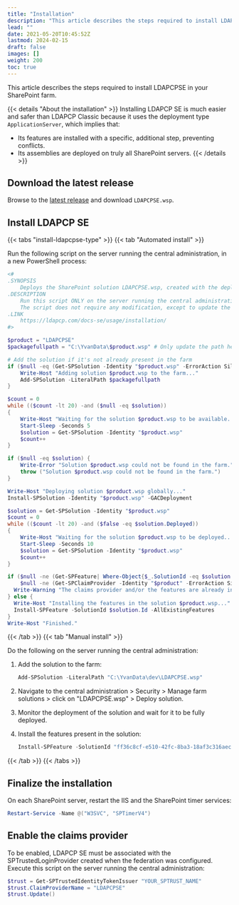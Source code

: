 ```yaml
---
title: "Installation"
description: "This article describes the steps required to install LDAPCPSE in your SharePoint farm."
lead: ""
date: 2021-05-20T10:45:52Z
lastmod: 2024-02-15
draft: false
images: []
weight: 200
toc: true
---
```


This article describes the steps required to install LDAPCPSE in your SharePoint farm.

{{< details "About the installation" >}}
Installing LDAPCP SE is much easier and safer than LDAPCP Classic because it uses the deployment type `ApplicationServer`, which implies that:

- Its features are installed with a specific, additional step, preventing conflicts.
- Its assemblies are deployed on truly all SharePoint servers.
{{< /details >}}

## Download the latest release

Browse to the [latest release](https://github.com/Yvand/LDAPCP/releases/latest/) and download `LDAPCPSE.wsp`.

## Install LDAPCP SE

{{< tabs "install-ldapcpse-type" >}}
{{< tab "Automated install" >}}

Run the following script on the server running the central administration, in a new PowerShell process:

```powershell {title="Automated installation script for LDAPCP SE" lineNos=true}
<#
.SYNOPSIS
    Deploys the SharePoint solution LDAPCPSE.wsp, created with the deployment mode "Application"
.DESCRIPTION
    Run this script ONLY on the server running the central administration, in a new PowerShell process.
    The script does not require any modification, except to update the path in $packagefullpath.
.LINK
    https://ldapcp.com/docs-se/usage/installation/
#>

$product = "LDAPCPSE"
$packagefullpath = "C:\YvanData\$product.wsp" # Only update the path here

# Add the solution if it's not already present in the farm
if ($null -eq (Get-SPSolution -Identity "$product.wsp" -ErrorAction SilentlyContinue)) {
    Write-Host "Adding solution $product.wsp to the farm..."
    Add-SPSolution -LiteralPath $packagefullpath
}

$count = 0
while (($count -lt 20) -and ($null -eq $solution))
{
    Write-Host "Waiting for the solution $product.wsp to be available..."
    Start-Sleep -Seconds 5
    $solution = Get-SPSolution -Identity "$product.wsp"
    $count++
}

if ($null -eq $solution) {
    Write-Error "Solution $product.wsp could not be found in the farm."
    throw ("Solution $product.wsp could not be found in the farm.")
}

Write-Host "Deploying solution $product.wsp globally..."
Install-SPSolution -Identity "$product.wsp" -GACDeployment

$solution = Get-SPSolution -Identity "$product.wsp"
$count = 0
while (($count -lt 20) -and ($false -eq $solution.Deployed))
{
    Write-Host "Waiting for the solution $product.wsp to be deployed..."
    Start-Sleep -Seconds 10
    $solution = Get-SPSolution -Identity "$product.wsp"
    $count++
}

if ($null -ne (Get-SPFeature| Where-Object{$_.SolutionId -eq $solution.SolutionId}) -or
    $null -ne (Get-SPClaimProvider -Identity "$product" -ErrorAction SilentlyContinue)) {
  Write-Warning "The claims provider and/or the features are already installed, skip Install-SPFeature"
} else {
  Write-Host "Installing the features in the solution $product.wsp..."
  Install-SPFeature -SolutionId $solution.Id -AllExistingFeatures
}
Write-Host "Finished."
```

{{< /tab >}}
{{< tab "Manual install" >}}

Do the following on the server running the central administration:

1. Add the solution to the farm:

    ```powershell
    Add-SPSolution -LiteralPath "C:\YvanData\dev\LDAPCPSE.wsp"
    ```

1. Navigate to the central administration > Security > Manage farm solutions > click on "LDAPCPSE.wsp" > Deploy solution.
1. Monitor the deployment of the solution and wait for it to be fully deployed.
1. Install the features present in the solution:

    ```powershell
    Install-SPFeature -SolutionId "ff36c8cf-e510-42fc-8ba3-18af3c316aec" -AllExistingFeatures
    ```

{{< /tab >}}
{{< /tabs >}}

## Finalize the installation

On each SharePoint server, restart the IIS and the SharePoint timer services:

```powershell
Restart-Service -Name @("W3SVC", "SPTimerV4")
```

## Enable the claims provider

To be enabled, LDAPCP SE must be associated with the SPTrustedLoginProvider created when the federation was configured.  
Execute this script on the server running the central administration:

```powershell
$trust = Get-SPTrustedIdentityTokenIssuer "YOUR_SPTRUST_NAME"
$trust.ClaimProviderName = "LDAPCPSE"
$trust.Update()
```
